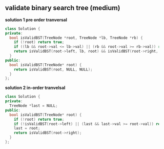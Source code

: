 ## validate binary search tree (medium)


**solution 1 pre order tranversal**
```cpp
class Solution {
private:
  bool isValidBST(TreeNode *root, TreeNode *lb, TreeNode *rb) {
    if (!root) return true;
    if ((lb && root->val <= lb->val) || (rb && root->val >= rb->val)) return false;
    return isValidBST(root->left, lb, root) && isValidBST(root->right, root, rb);
  }
public:
  bool isValidBST(TreeNode* root) {
    return isValidBST(root, NULL, NULL);
  }
};
```
**solution 2 in-order tranvelsal**
```cpp
class Solution {
private:
  TreeNode *last = NULL;
public:
  bool isValidBST(TreeNode* root) {
    if (!root) return true;
    if (!isValidBST(root->left) || (last && last->val >= root->val)) return false;
    last = root;
    return isValidBST(root->right);
  }
};
```
